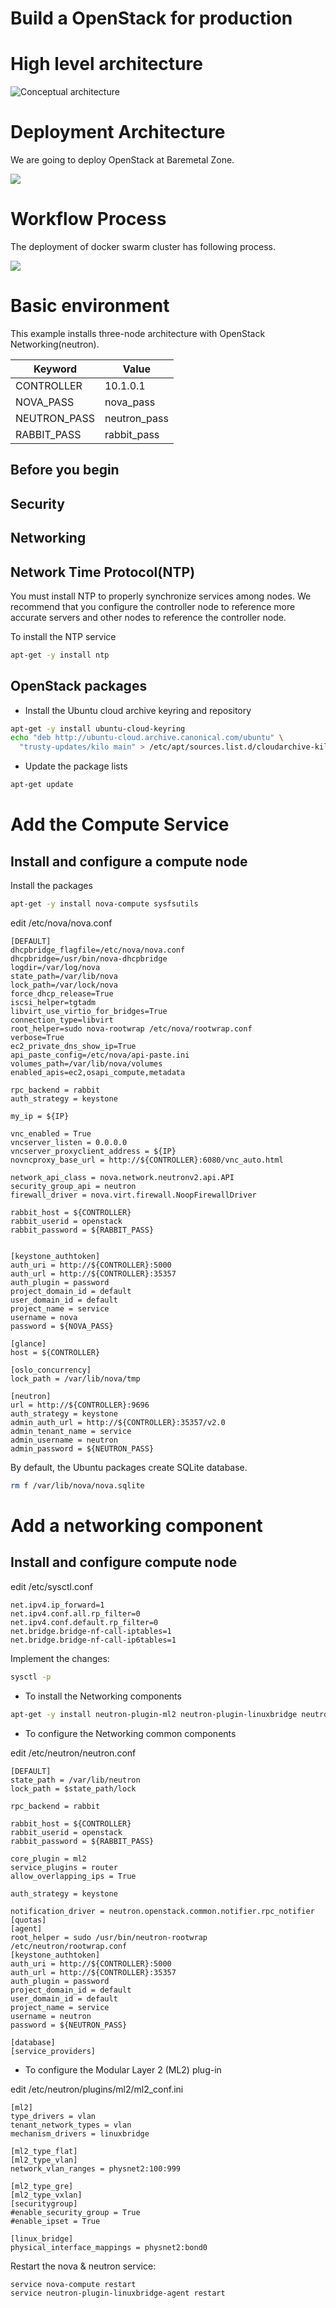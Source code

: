 # Build a OpenStack for production

# High level architecture

![Conceptual architecture](http://docs.openstack.org/kilo/install-guide/install/apt/content/figures/1/a/common/figures/openstack_kilo_conceptual_arch.png)

# Deployment Architecture
We are going to deploy OpenStack at Baremetal Zone.

<img src="https://raw.githubusercontent.com/pyengine/orchestra-books/master/cloud/OpenStack/deployment_architecture.png">

# Workflow Process

The deployment of docker swarm cluster has following process.

<img src="https://raw.githubusercontent.com/pyengine/orchestra-books/master/cloud/OpenStack/workflow.png">

# Basic environment
This example installs three-node architecture with OpenStack Networking(neutron).

Keyword     | Value
-----       | -----
CONTROLLER  | 10.1.0.1
NOVA_PASS   | nova_pass
NEUTRON_PASS | neutron_pass
RABBIT_PASS | rabbit_pass


## Before you begin
## Security
## Networking
## Network Time Protocol(NTP)
You must install NTP to properly synchronize services among nodes. We recommend that you configure the controller node to reference more accurate servers and other nodes to reference the controller node.

To install the NTP service
~~~bash
apt-get -y install ntp
~~~

## OpenStack packages
* Install the Ubuntu cloud archive keyring and repository
~~~bash
apt-get -y install ubuntu-cloud-keyring
echo "deb http://ubuntu-cloud.archive.canonical.com/ubuntu" \
  "trusty-updates/kilo main" > /etc/apt/sources.list.d/cloudarchive-kilo.list
~~~

* Update the package lists
~~~bash
apt-get update
~~~

# Add the Compute Service

## Install and configure a compute node

Install the packages

~~~bash
apt-get -y install nova-compute sysfsutils
~~~

edit /etc/nova/nova.conf

~~~text
[DEFAULT]
dhcpbridge_flagfile=/etc/nova/nova.conf
dhcpbridge=/usr/bin/nova-dhcpbridge
logdir=/var/log/nova
state_path=/var/lib/nova
lock_path=/var/lock/nova
force_dhcp_release=True
iscsi_helper=tgtadm
libvirt_use_virtio_for_bridges=True
connection_type=libvirt
root_helper=sudo nova-rootwrap /etc/nova/rootwrap.conf
verbose=True
ec2_private_dns_show_ip=True
api_paste_config=/etc/nova/api-paste.ini
volumes_path=/var/lib/nova/volumes
enabled_apis=ec2,osapi_compute,metadata

rpc_backend = rabbit
auth_strategy = keystone

my_ip = ${IP}

vnc_enabled = True
vncserver_listen = 0.0.0.0
vncserver_proxyclient_address = ${IP}
novncproxy_base_url = http://${CONTROLLER}:6080/vnc_auto.html

network_api_class = nova.network.neutronv2.api.API
security_group_api = neutron
firewall_driver = nova.virt.firewall.NoopFirewallDriver

rabbit_host = ${CONTROLLER}
rabbit_userid = openstack
rabbit_password = ${RABBIT_PASS}


[keystone_authtoken]
auth_uri = http://${CONTROLLER}:5000
auth_url = http://${CONTROLLER}:35357
auth_plugin = password
project_domain_id = default
user_domain_id = default
project_name = service
username = nova
password = ${NOVA_PASS}

[glance]
host = ${CONTROLLER}

[oslo_concurrency]
lock_path = /var/lib/nova/tmp

[neutron]
url = http://${CONTROLLER}:9696
auth_strategy = keystone
admin_auth_url = http://${CONTROLLER}:35357/v2.0
admin_tenant_name = service
admin_username = neutron
admin_password = ${NEUTRON_PASS}

~~~

By default, the Ubuntu packages create SQLite database.

~~~bash
rm f /var/lib/nova/nova.sqlite
~~~

# Add a networking component

## Install and configure compute node

edit /etc/sysctl.conf

~~~text
net.ipv4.ip_forward=1
net.ipv4.conf.all.rp_filter=0
net.ipv4.conf.default.rp_filter=0
net.bridge.bridge-nf-call-iptables=1
net.bridge.bridge-nf-call-ip6tables=1
~~~

Implement the changes:

~~~bash
sysctl -p
~~~

* To install the Networking components

~~~bash
apt-get -y install neutron-plugin-ml2 neutron-plugin-linuxbridge neutron-plugin-linuxbridge-agent
~~~

* To configure the Networking common components

edit /etc/neutron/neutron.conf

~~~text
[DEFAULT]
state_path = /var/lib/neutron
lock_path = $state_path/lock

rpc_backend = rabbit

rabbit_host = ${CONTROLLER}
rabbit_userid = openstack
rabbit_password = ${RABBIT_PASS}

core_plugin = ml2
service_plugins = router
allow_overlapping_ips = True

auth_strategy = keystone

notification_driver = neutron.openstack.common.notifier.rpc_notifier
[quotas]
[agent]
root_helper = sudo /usr/bin/neutron-rootwrap /etc/neutron/rootwrap.conf
[keystone_authtoken]
auth_uri = http://${CONTROLLER}:5000
auth_url = http://${CONTROLLER}:35357
auth_plugin = password
project_domain_id = default
user_domain_id = default
project_name = service
username = neutron
password = ${NEUTRON_PASS}

[database]
[service_providers]

~~~

* To configure the Modular Layer 2 (ML2) plug-in

edit /etc/neutron/plugins/ml2/ml2_conf.ini

~~~text
[ml2]
type_drivers = vlan
tenant_network_types = vlan
mechanism_drivers = linuxbridge

[ml2_type_flat]
[ml2_type_vlan]
network_vlan_ranges = physnet2:100:999

[ml2_type_gre]
[ml2_type_vxlan]
[securitygroup]
#enable_security_group = True
#enable_ipset = True

[linux_bridge]
physical_interface_mappings = physnet2:bond0
~~~

Restart the nova & neutron service:

~~~bash
service nova-compute restart
service neutron-plugin-linuxbridge-agent restart
~~~

